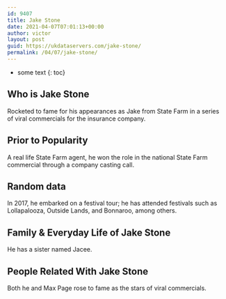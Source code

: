 ```yaml
---
id: 9407
title: Jake Stone
date: 2021-04-07T07:01:13+00:00
author: victor
layout: post
guid: https://ukdataservers.com/jake-stone/
permalink: /04/07/jake-stone/
---
```


* some text
{: toc}


## Who is Jake Stone



Rocketed to fame for his appearances as Jake from State Farm in a series of viral commercials for the insurance company.

                
                
                
## Prior to Popularity



A real life State Farm agent, he won the role in the national State Farm commercial through a company casting call.

                
                
                
## Random data



In 2017, he embarked on a festival tour; he has attended festivals such as Lollapalooza, Outside Lands, and Bonnaroo, among others. 

                
                
                
## Family & Everyday Life of Jake Stone



He has a sister named Jacee.

                
                
                
## People Related With Jake Stone



Both he and Max Page rose to fame as the stars of viral commercials.

                
              
            
          
          
          